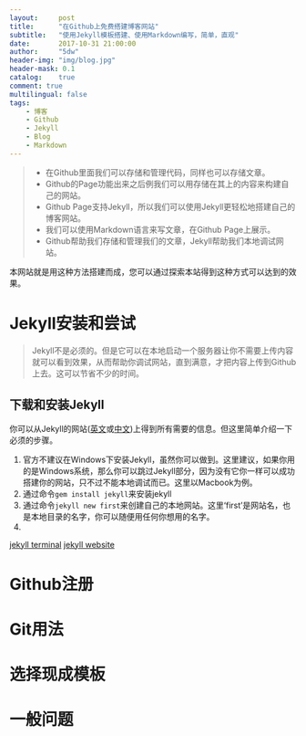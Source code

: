 ```yaml
---
layout:     post
title:      "在Github上免费搭建博客网站"
subtitle:   "使用Jekyll模板搭建、使用Markdown编写，简单，直观"
date:       2017-10-31 21:00:00
author:     "5dw"
header-img: "img/blog.jpg"
header-mask: 0.1
catalog:    true
comment: true
multilingual: false
tags:
    - 博客
    - Github
    - Jekyll
    - Blog
    - Markdown
---
```


> * 在Github里面我们可以存储和管理代码，同样也可以存储文章。
> * Github的Page功能出来之后例我们可以用存储在其上的内容来构建自己的网站。
> * Github Page支持Jekyll，所以我们可以使用Jekyll更轻松地搭建自己的博客网站。
> * 我们可以使用Markdown语言来写文章，在Github Page上展示。
> * Github帮助我们存储和管理我们的文章，Jekyll帮助我们本地调试网站。


本网站就是用这种方法搭建而成，您可以通过探索本站得到这种方式可以达到的效果。

# Jekyll安装和尝试
> Jekyll不是必须的。但是它可以在本地启动一个服务器让你不需要上传内容就可以看到效果，从而帮助你调试网站，直到满意，才把内容上传到Github上去。这可以节省不少的时间。

## 下载和安装Jekyll
你可以从Jekyll的网站([英文](http://jekyll.com/)或[中文](http://jekyll.com.cn/))上得到所有需要的信息。但这里简单介绍一下必须的步骤。
1. 官方不建议在Windows下安装Jekyll，虽然你可以做到。这里建议，如果你用的是Windows系统，那么你可以跳过Jekyll部分，因为没有它你一样可以成功搭建你的网站，只不过不能本地调试而已。这里以Macbook为例。
2. 通过命令`gem install jekyll`来安装jekyll
3. 通过命令`jekyll new first`来创建自己的本地网站。这里‘first’是网站名，也是本地目录的名字，你可以随便用任何你想用的名字。
4.
[jekyll terminal]({{img/jekyll_first.png}})
[jekyll website]({{img/jekyll_site.png}})
# Github注册
# Git用法
# 选择现成模板
# 一般问题
